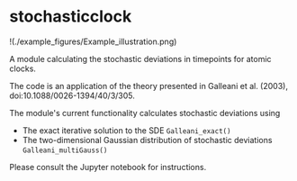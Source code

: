 # stochasticclock

!(./example_figures/Example_illustration.png)

A module calculating the stochastic deviations in timepoints for atomic clocks. 

The code is an application of the theory presented in Galleani et al. (2003), doi:10.1088/0026-1394/40/3/305.

The module's current functionality calculates stochastic deviations using

- The exact iterative solution to the SDE `Galleani_exact()`
- The two-dimensional Gaussian distribution of stochastic deviations `Galleani_multiGauss()`

Please consult the Jupyter notebook for instructions.

